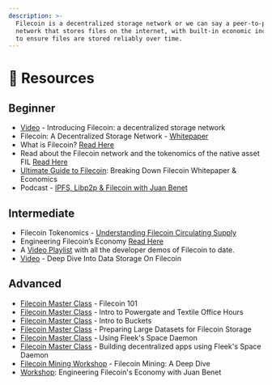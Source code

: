 ```yaml
---
description: >-
  Filecoin is a decentralized storage network or we can say a peer-to-peer
  network that stores files on the internet, with built-in economic incentives
  to ensure files are stored reliably over time.
---
```


# 👀 Resources

## Beginner

* [Video](https://youtu.be/EClPAFPeXIQ?list=PLhuBigpl7lqvbWRAVRuwOaThnijqg_a7N) - Introducing Filecoin: a decentralized storage network
* Filecoin: A Decentralized Storage Network - [Whitepaper](https://filecoin.io/filecoin.pdf)
* What is Filecoin? [Read Here](https://docs.filecoin.io/about-filecoin/what-is-filecoin/#for-users)
* Read about the Filecoin network and the tokenomics of the native asset FIL [Read Here](https://medium.com/interdax/what-is-filecoin-fil-9fb60244150e)
* [Ultimate Guide to Filecoin](https://medium.com/swlh/ultimate-guide-to-filecoin-breaking-down-filecoin-whitepaper-economics-9212541a5895): Breaking Down Filecoin Whitepaper & Economics
* Podcast - [IPFS, Libp2p & Filecoin with Juan Benet](https://www.zeroknowledge.fm/106)

## Intermediate

* Filecoin Tokenomics - [Understanding Filecoin Circulating Supply](https://filecoin.io/blog/filecoin-circulating-supply/)
* Engineering Filecoinʼs Economy [Read Here](https://filecoin.io/2020-engineering-filecoins-economy-en.pdf)
* A [Video Playlist](https://www.youtube.com/playlist?list=PLhuBigpl7lqvbWRAVRuwOaThnijqg_a7N) with all the developer demos of Filecoin to date.
* [Video](https://youtu.be/ohkAtOG3ZIE) - Deep Dive Into Data Storage On Filecoin

## Advanced

* [Filecoin Master Class](https://youtu.be/qKUHKFzYws8) - Filecoin 101
* [Filecoin Master Class](https://youtu.be/synHYG4AnJk) - Intro to Powergate and Textile Office Hours
* [Filecoin Master Class](https://youtu.be/Id4SRT9_2CM) - Intro to Buckets
* [Filecoin Master Class](https://youtu.be/q2-HuBCBWo4) - Preparing Large Datasets for Filecoin Storage
* [Filecoin Master Class](https://youtu.be/oJ2XOmMpSlk) - Using Fleek's Space Daemon
* [Filecoin Master Class](https://youtu.be/pWJ5fty-7mA) - Building decentralized apps using Fleek's Space Daemon
* [Filecoin Mining Workshop](https://youtu.be/rwz8XIs6miE) - Filecoin Mining: A Deep Dive
* [Workshop](https://youtu.be/fzGlen-LkKA): Engineering Filecoin's Economy with Juan Benet

